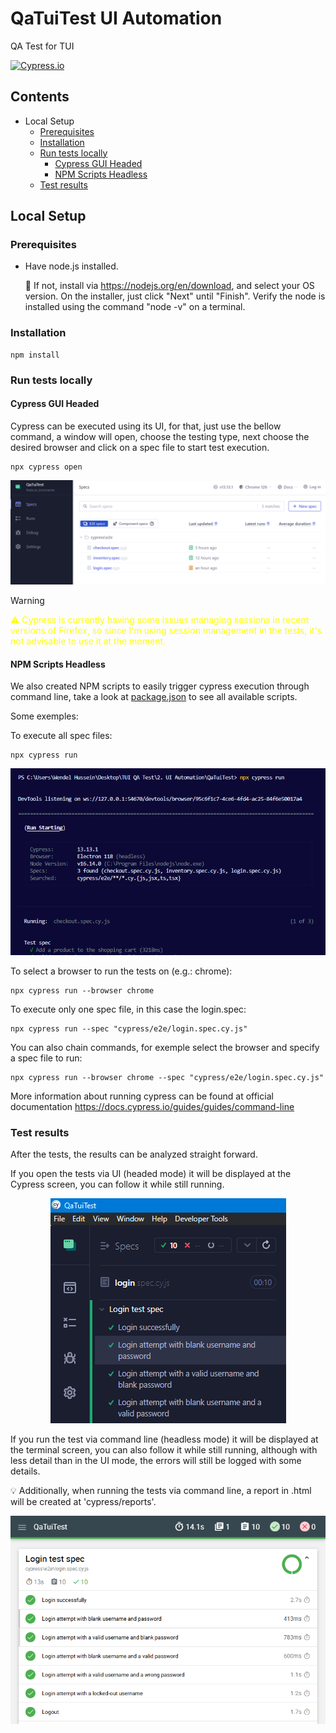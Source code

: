 # QaTuiTest UI Automation
QA Test for TUI

[![Cypress.io](https://img.shields.io/badge/tested%20with-Cypress-04C38E.svg)](https://www.cypress.io/)

## Contents

-   Local Setup
    -   [Prerequisites](#prerequisites)
    -   [Installation](#installation)
    -   [Run tests locally](#run-tests-locally)
        -   [Cypress GUI Headed](#cypress-gui-headed)
        -   [NPM Scripts Headless](#npm-scripts-headless)
    -   [Test results](#test-results)

## Local Setup

### Prerequisites

- Have node.js installed.

    📝 If not, install via https://nodejs.org/en/download, and select your OS version. On the installer, just click "Next" until "Finish". Verify the node is installed using the command "node -v" on a terminal.

### Installation

```
npm install
```

### Run tests locally

#### Cypress GUI Headed

Cypress can be executed using its UI, for that, just use the bellow command, a window will open, choose the testing type, next choose the desired browser and click on a spec file to start test execution.

```
npx cypress open
```

<p align="center">
    <img alt="Cypress GUI" src="./docs/img/cypress.ui.png">
</p>

> [!WARNING]
> <font color="yellow">⚠️ Cypress is currently having some issues managing sessions in recent versions of Firefox, so since I'm using session management in the tests, it's not advisable to use it at the moment.</font>

#### NPM Scripts Headless

We also created NPM scripts to easily trigger cypress execution through command line, take a look at [package.json](./package.json) to see all available scripts.

Some exemples:

To execute all spec files:

```
npx cypress run
```

<p align="center">
    <img alt="Cypress run" src="./docs/img/cypress.npm.scripts.png">
</p>

To select a browser to run the tests on (e.g.: chrome):

```
npx cypress run --browser chrome
```

To execute only one spec file, in this case the login.spec:

```
npx cypress run --spec "cypress/e2e/login.spec.cy.js"
```

You can also chain commands, for exemple select the browser and specify a spec file to run:

```
npx cypress run --browser chrome --spec "cypress/e2e/login.spec.cy.js"
```

More information about running cypress can be found at official documentation https://docs.cypress.io/guides/guides/command-line

### Test results

After the tests, the results can be analyzed straight forward.

If you open the tests via UI (headed mode) it will be displayed at the Cypress screen, you can follow it while still running.

<p align="center">
    <img alt="Cypress GUI results" src="./docs/img/cypress.results.ui.png">
</p>

If you run the test via command line (headless mode) it will be displayed at the terminal screen, you can also follow it while still running, although with less detail than in the UI mode, the errors will still be logged with some details.

💡 Additionally, when running the tests via command line, a report in .html will be created at 'cypress/reports'.

<p align="center">
    <img alt="Cypress HTML Report" src="./docs/img/cypress.report.html.png">
</p>
